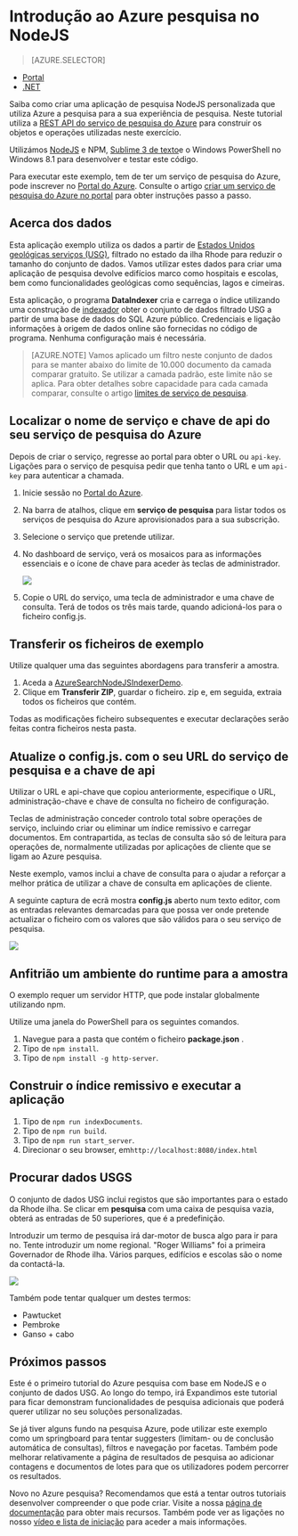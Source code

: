 <properties
    pageTitle="Introdução ao Azure pesquisa no NodeJS | Microsoft Azure | Serviço de pesquisa alojado na nuvem"
    description="Percorrer a criação de uma aplicação de pesquisa num serviço de pesquisa na nuvem alojado no Azure utilizando NodeJS como linguagem de programação."
    services="search"
    documentationCenter=""
    authors="EvanBoyle"
    manager="pablocas"
    editor="v-lincan"/>

<tags
    ms.service="search"
    ms.devlang="na"
    ms.workload="search"
    ms.topic="hero-article"
    ms.tgt_pltfrm="na"
    ms.date="07/14/2016"
    ms.author="evboyle"/>

# <a name="get-started-with-azure-search-in-nodejs"></a>Introdução ao Azure pesquisa no NodeJS
> [AZURE.SELECTOR]
- [Portal](search-get-started-portal.md)
- [.NET](search-howto-dotnet-sdk.md)

Saiba como criar uma aplicação de pesquisa NodeJS personalizada que utiliza Azure a pesquisa para a sua experiência de pesquisa. Neste tutorial utiliza a [REST API do serviço de pesquisa do Azure](https://msdn.microsoft.com/library/dn798935.aspx) para construir os objetos e operações utilizadas neste exercício.

Utilizámos [NodeJS](https://nodejs.org) e NPM, [Sublime 3 de texto](http://www.sublimetext.com/3)e o Windows PowerShell no Windows 8.1 para desenvolver e testar este código.

Para executar este exemplo, tem de ter um serviço de pesquisa do Azure, pode inscrever no [Portal do Azure](https://portal.azure.com). Consulte o artigo [criar um serviço de pesquisa do Azure no portal](search-create-service-portal.md) para obter instruções passo a passo.

## <a name="about-the-data"></a>Acerca dos dados

Esta aplicação exemplo utiliza os dados a partir de [Estados Unidos geológicas serviços (USG)](http://geonames.usgs.gov/domestic/download_data.htm), filtrado no estado da ilha Rhode para reduzir o tamanho do conjunto de dados. Vamos utilizar estes dados para criar uma aplicação de pesquisa devolve edifícios marco como hospitais e escolas, bem como funcionalidades geológicas como sequências, lagos e cimeiras.

Esta aplicação, o programa **DataIndexer** cria e carrega o índice utilizando uma construção de [indexador](https://msdn.microsoft.com/library/azure/dn798918.aspx) obter o conjunto de dados filtrado USG a partir de uma base de dados do SQL Azure público. Credenciais e ligação informações à origem de dados online são fornecidas no código de programa. Nenhuma configuração mais é necessária.

> [AZURE.NOTE] Vamos aplicado um filtro neste conjunto de dados para se manter abaixo do limite de 10.000 documento da camada comparar gratuito. Se utilizar a camada padrão, este limite não se aplica. Para obter detalhes sobre capacidade para cada camada comparar, consulte o artigo [limites de serviço de pesquisa](search-limits-quotas-capacity.md).


<a id="sub-2"></a>
## <a name="find-the-service-name-and-api-key-of-your-azure-search-service"></a>Localizar o nome de serviço e chave de api do seu serviço de pesquisa do Azure

Depois de criar o serviço, regresse ao portal para obter o URL ou `api-key`. Ligações para o serviço de pesquisa pedir que tenha tanto o URL e um `api-key` para autenticar a chamada.

1. Inicie sessão no [Portal do Azure](https://portal.azure.com).
2. Na barra de atalhos, clique em **serviço de pesquisa** para listar todos os serviços de pesquisa do Azure aprovisionados para a sua subscrição.
3. Selecione o serviço que pretende utilizar.
4. No dashboard de serviço, verá os mosaicos para as informações essenciais e o ícone de chave para aceder às teclas de administrador.

    ![][3]

5. Copie o URL do serviço, uma tecla de administrador e uma chave de consulta. Terá de todos os três mais tarde, quando adicioná-los para o ficheiro config.js.

## <a name="download-the-sample-files"></a>Transferir os ficheiros de exemplo

Utilize qualquer uma das seguintes abordagens para transferir a amostra.

1. Aceda a [AzureSearchNodeJSIndexerDemo](https://github.com/AzureSearch/AzureSearchNodeJSIndexerDemo).
2. Clique em **Transferir ZIP**, guardar o ficheiro. zip e, em seguida, extraia todos os ficheiros que contém.

Todas as modificações ficheiro subsequentes e executar declarações serão feitas contra ficheiros nesta pasta.


## <a name="update-the-configjs-with-your-search-service-url-and-api-key"></a>Atualize o config.js. com o seu URL do serviço de pesquisa e a chave de api

Utilizar o URL e api-chave que copiou anteriormente, especifique o URL, administração-chave e chave de consulta no ficheiro de configuração.

Teclas de administração conceder controlo total sobre operações de serviço, incluindo criar ou eliminar um índice remissivo e carregar documentos. Em contrapartida, as teclas de consulta são só de leitura para operações de, normalmente utilizadas por aplicações de cliente que se ligam ao Azure pesquisa.

Neste exemplo, vamos inclui a chave de consulta para o ajudar a reforçar a melhor prática de utilizar a chave de consulta em aplicações de cliente.

A seguinte captura de ecrã mostra **config.js** aberto num texto editor, com as entradas relevantes demarcadas para que possa ver onde pretende actualizar o ficheiro com os valores que são válidos para o seu serviço de pesquisa.

![][5]


## <a name="host-a-runtime-environment-for-the-sample"></a>Anfitrião um ambiente do runtime para a amostra

O exemplo requer um servidor HTTP, que pode instalar globalmente utilizando npm.

Utilize uma janela do PowerShell para os seguintes comandos.

1. Navegue para a pasta que contém o ficheiro **package.json** .
2. Tipo de `npm install`.
2. Tipo de `npm install -g http-server`.

## <a name="build-the-index-and-run-the-application"></a>Construir o índice remissivo e executar a aplicação

1. Tipo de `npm run indexDocuments`.
2. Tipo de `npm run build`.
3. Tipo de `npm run start_server`.
4. Direcionar o seu browser, em`http://localhost:8080/index.html`

## <a name="search-on-usgs-data"></a>Procurar dados USGS

O conjunto de dados USG inclui registos que são importantes para o estado da Rhode ilha. Se clicar em **pesquisa** com uma caixa de pesquisa vazia, obterá as entradas de 50 superiores, que é a predefinição.

Introduzir um termo de pesquisa irá dar-motor de busca algo para ir para no. Tente introduzir um nome regional. "Roger Williams" foi a primeira Governador de Rhode ilha. Vários parques, edifícios e escolas são o nome da contactá-la.

![][9]

Também pode tentar qualquer um destes termos:

- Pawtucket
- Pembroke
- Ganso + cabo


## <a name="next-steps"></a>Próximos passos

Este é o primeiro tutorial do Azure pesquisa com base em NodeJS e o conjunto de dados USG. Ao longo do tempo, irá Expandimos este tutorial para ficar demonstram funcionalidades de pesquisa adicionais que poderá querer utilizar no seu soluções personalizadas.

Se já tiver alguns fundo na pesquisa Azure, pode utilizar este exemplo como um springboard para tentar suggesters (limitam- ou de conclusão automática de consultas), filtros e navegação por facetas. Também pode melhorar relativamente a página de resultados de pesquisa ao adicionar contagens e documentos de lotes para que os utilizadores podem percorrer os resultados.

Novo no Azure pesquisa? Recomendamos que está a tentar outros tutoriais desenvolver compreender o que pode criar. Visite a nossa [página de documentação](https://azure.microsoft.com/documentation/services/search/) para obter mais recursos. Também pode ver as ligações no nosso [vídeo e lista de iniciação](search-video-demo-tutorial-list.md) para aceder a mais informações.

<!--Image references-->
[1]: ./media/search-get-started-nodejs/create-search-portal-1.PNG
[2]: ./media/search-get-started-nodejs/create-search-portal-2.PNG
[3]: ./media/search-get-started-nodejs/create-search-portal-3.PNG
[5]: ./media/search-get-started-nodejs/AzSearch-NodeJS-configjs.png
[9]: ./media/search-get-started-nodejs/rogerwilliamsschool.png
